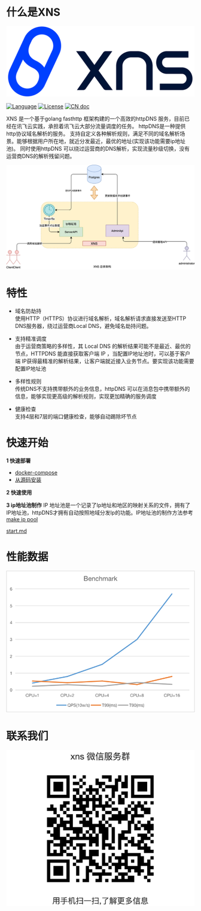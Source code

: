 # 什么是XNS
![](./logo.png)

[![Language](https://img.shields.io/badge/Language-Go-blue.svg)](https://golang.org/)
[![License](https://img.shields.io/badge/License-Apache%202.0-blue.svg)](./LICENSE)
[![CN doc](https://img.shields.io/badge/文档-中文版-blue.svg)](README.md)

XNS 是一个基于golang fasthttp 框架构建的一个高效的httpDNS 服务，目前已经在讯飞云实践，承担着讯飞云大部分流量调度的任务。
httpDNS是一种提供http协议域名解析的服务。
支持自定义各种解析规则，满足不同的域名解析场景。能够根据用户所在地，就近分发最近，最优的地址(实现该功能需要ip地址池)。
同时使用httpDNS 可以绕过运营商的DNS解析，实现流量秒级切换，没有运营商DNS的解析残留问题。

![](./docs/images/ns-arch.png)
# 特性
- 域名防劫持<br>
使用HTTP（HTTPS）协议进行域名解析，域名解析请求直接发送至HTTP DNS服务器，绕过运营商Local DNS，避免域名劫持问题。

- 支持精准调度<br>
由于运营商策略的多样性，其 Local DNS 的解析结果可能不是最近、最优的节点，HTTPDNS 能直接获取客户端 IP ，当配置IP地址池时，可以基于客户端 IP获得最精准的解析结果，让客户端就近接入业务节点。要实现该功能需要配置IP地址池

- 多样性规则 <br>
传统DNS不支持携带额外的业务信息，httpDNS 可以在消息包中携带额外的信息，能够实现更高级的解析规则，实现更加精确的服务调度

- 健康检查<br>
支持4层和7层的端口健康检查，能够自动踢除坏节点



# 快速开始
**1 快速部署**
- [docker-compose](./docs/install-docker-compose.md)
- [从源码安装](./docs/install-binary.md)

**2 快速使用**

**3 ip地址池制作**
IP 地址池是一个记录了Ip地址和地区的映射关系的文件，拥有了IP地址池，httpDNS才拥有自动按照地域分发Ip的功能。IP地址池的制作方法参考[make ip pool](./resource/readme.md)

[start.md](./docs/quick-start.md)

# 性能数据
![benchmark](./docs/benchmark.png)

# 联系我们
![](./xns-weixin-group.png)
